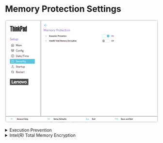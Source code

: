 # Memory Protection Settings #

![](./img/tp_memoryprotection.png)

<details><summary>Execution Prevention</summary>

?> If your OS supports Data Execution Prevention, this setting can prevent virus/worm attacks that create memory buffer overflows by running code where only data is allowed.

Possible options:

1.	On
2.	**Off** – Default.

!>  Reset to `Off` if your required applications cannot run.

| WMI Setting name | Values | Locked by SVP | AMD/Intel |
|:---|:---|:---|:---|
| DataExecutionPrevention | Disable, Enable | Yes | Both |

</details>

<details><summary>Intel(R) Total Memory Encryption</summary>

Protects DRAM data from physical attacks.

!> Impacts when `On`: <br> - System memory tools, such as memtest86 and Lenovo Diagnostic-Memory test, will not work correctly <br> - System performance will degrade by estimated 3-5%.

Possible options:

1.	On
2.	**Off** – Default.

| WMI Setting name | Values | Locked by SVP | AMD/Intel |
|:---|:---|:---|:---|
| TotalMemoryEncryption | Disable, Enable | Yes | Intel |

</details>
